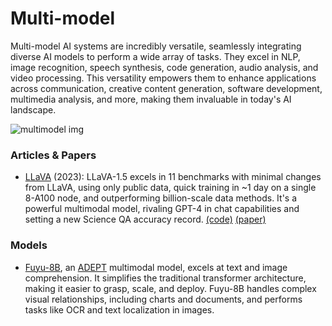 # Multi-model

Multi-model AI systems are incredibly versatile, seamlessly integrating diverse AI models to perform a wide array of tasks. They excel in NLP, image recognition, speech synthesis, code generation, audio analysis, and video processing. This versatility empowers them to enhance applications across communication, creative content generation, software development, multimedia analysis, and more, making them invaluable in today's AI landscape.

<img src="/assets/images/multimodel.png" alt="multimodel img" />

### Articles & Papers

- [LLaVA](https://llava-vl.github.io/) (2023): LLaVA-1.5 excels in 11 benchmarks with minimal changes from LLaVA, using only public data, quick training in ~1 day on a single 8-A100 node, and outperforming billion-scale data methods. It's a powerful multimodal model, rivaling GPT-4 in chat capabilities and setting a new Science QA accuracy record. [(code)](https://github.com/haotian-liu/LLaVA) [(paper)](https://arxiv.org/abs/2304.08485)

### Models

- [Fuyu-8B](https://www.adept.ai/blog/fuyu-8b), an [ADEPT](https://www.adept.ai/) multimodal model, excels at text and image comprehension. It simplifies the traditional transformer architecture, making it easier to grasp, scale, and deploy. Fuyu-8B handles complex visual relationships, including charts and documents, and performs tasks like OCR and text localization in images.